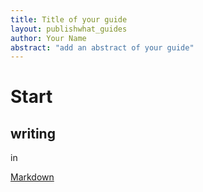 ```yaml
---
title: Title of your guide
layout: publishwhat_guides
author: Your Name
abstract: "add an abstract of your guide"
---
```


# Start
## writing 

in 

[Markdown](http://en.wikipedia.org/wiki/Markdown)